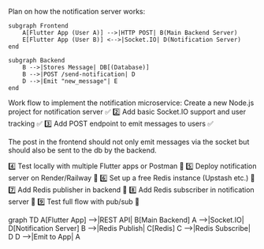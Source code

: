 Plan on how the  notification server works:

    subgraph Frontend
        A[Flutter App (User A)] -->|HTTP POST| B(Main Backend Server)
        E[Flutter App (User B)] <-->|Socket.IO| D(Notification Server)
    end

    subgraph Backend
        B -->|Stores Message| DB[(Database)]
        B -->|POST /send-notification| D
        D -->|Emit "new_message"| E
    end


Work flow to implement the notification microservice:
Create a new Node.js project for notification server	✅
2️⃣	Add basic Socket.IO support and user tracking	✅
3️⃣	Add POST endpoint to emit messages to users	✅

The post in the frontend should not only emit messages via the socket but should also be sent to the db by the backend.

4️⃣	Test locally with multiple Flutter apps or Postman	🔄
5️⃣	Deploy notification server on Render/Railway	🔄
6️⃣	Set up a free Redis instance (Upstash etc.)	🔄
7️⃣	Add Redis publisher in backend	🔄
8️⃣	Add Redis subscriber in notification server	🔄
9️⃣	Test full flow with pub/sub	🔄



graph TD
    A[Flutter App] -->|REST API| B[Main Backend]
    A -->|Socket.IO| D[Notification Server]
    B -->|Redis Publish| C[Redis]
    C -->|Redis Subscribe| D
    D -->|Emit to App| A
